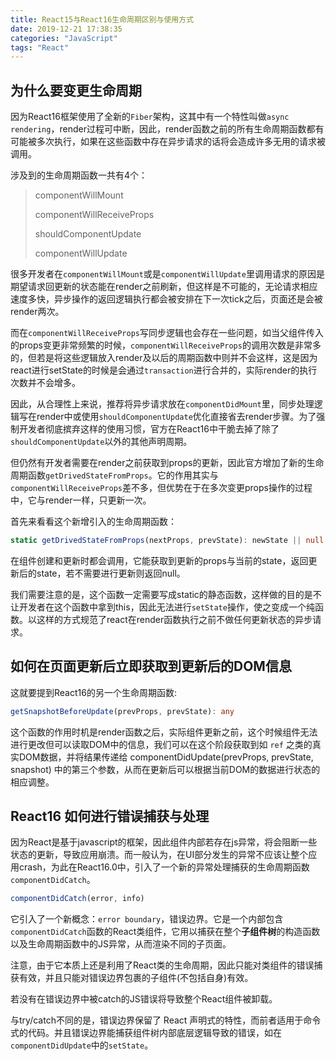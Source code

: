 ```yaml
---
title: React15与React16生命周期区别与使用方式
date: 2019-12-21 17:38:35
categories: "JavaScript"
tags: "React"
---
```


## 为什么要变更生命周期

因为React16框架使用了全新的`Fiber`架构，这其中有一个特性叫做`async rendering`，render过程可中断，因此，render函数之前的所有生命周期函数都有可能被多次执行，如果在这些函数中存在异步请求的话将会造成许多无用的请求被调用。

涉及到的生命周期函数一共有4个：

> componentWillMount
>
> componentWillReceiveProps
>
> shouldComponentUpdate
>
> componentWillUpdate

很多开发者在`componentWillMount`或是`componentWillUpdate`里调用请求的原因是期望请求回更新的状态能在render之前刷新，但这样是不可能的，无论请求相应速度多快，异步操作的返回逻辑执行都会被安排在下一次tick之后，页面还是会被render两次。

而在`componentWillReceiveProps`写同步逻辑也会存在一些问题，如当父组件传入的props变更非常频繁的时候，`componentWillReceiveProps`的调用次数是非常多的，但若是将这些逻辑放入render及以后的周期函数中则并不会这样，这是因为react进行setState的时候是会通过`transaction`进行合并的，实际render的执行次数并不会增多。

因此，从合理性上来说，推荐将异步请求放在`componentDidMount`里，同步处理逻辑写在render中或使用`shouldComponentUpdate`优化直接省去render步骤。为了强制开发者彻底摈弃这样的使用习惯，官方在React16中干脆去掉了除了`shouldComponentUpdate`以外的其他声明周期。

但仍然有开发者需要在render之前获取到props的更新，因此官方增加了新的生命周期函数`getDrivedStateFromProps`。它的作用其实与`componentWillReceiveProps`差不多，但优势在于在多次变更props操作的过程中，它与render一样，只更新一次。

首先来看看这个新增引入的生命周期函数：

```typescript
static getDrivedStateFromProps(nextProps, prevState): newState || null
```

在组件创建和更新时都会调用，它能获取到更新的props与当前的state，返回更新后的state，若不需要进行更新则返回null。

我们需要注意的是，这个函数一定需要写成static的静态函数，这样做的目的是不让开发者在这个函数中拿到this，因此无法进行`setState`操作，使之变成一个纯函数。以这样的方式规范了react在render函数执行之前不做任何更新状态的异步请求。

## 如何在页面更新后立即获取到更新后的DOM信息

这就要提到React16的另一个生命周期函数:

```typescript
getSnapshotBeforeUpdate(prevProps, prevState): any
```

这个函数的作用时机是render函数之后，实际组件更新之前，这个时候组件无法进行更改但可以读取DOM中的信息，我们可以在这个阶段获取到如 `ref` 之类的真实DOM数据，并将结果传递给 componentDidUpdate(prevProps, prevState, snapshot) 中的第三个参数，从而在更新后可以根据当前DOM的数据进行状态的相应调整。

## React16 如何进行错误捕获与处理

因为React是基于javascript的框架，因此组件内部若存在js异常，将会阻断一些状态的更新，导致应用崩溃。而一般认为，在UI部分发生的异常不应该让整个应用crash，为此在React16.0中，引入了一个新的异常处理捕获的生命周期函数`componentDidCatch`。

```ts
componentDidCatch(error, info)
```

它引入了一个新概念：`error boundary`，错误边界。它是一个内部包含`componentDidCatch`函数的React类组件，它用以捕获在整个**子组件树**的构造函数以及生命周期函数中的JS异常，从而渲染不同的子页面。

注意，由于它本质上还是利用了React类的生命周期，因此只能对类组件的错误捕获有效，并且只能对错误边界包裹的子组件(不包括自身)有效。

若没有在错误边界中被catch的JS错误将导致整个React组件被卸载。

与try/catch不同的是，错误边界保留了 React 声明式的特性，而前者适用于命令式的代码。并且错误边界能捕获组件树内部底层逻辑导致的错误，如在`componentDidUpdate`中的`setState`。
